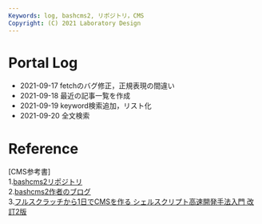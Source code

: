 ```yaml
---
Keywords: log, bashcms2, リポジトリ，CMS  
Copyright: (C) 2021 Laboratory Design  
---
```


# Portal Log

- 2021-09-17 fetchのバグ修正，正規表現の間違い   
- 2021-09-18 最近の記事一覧を作成  
- 2021-09-19 keyword検索追加，リスト化  
- 2021-09-20 全文検索  

# Reference

[CMS参考書]  
1.[bashcms2リポジトリ](https://github.com/ryuichiueda/bashcms2)  
2.[bashcms2作者のブログ](https://blog.ueda.tech)  
3.[フルスクラッチから1日でCMSを作る シェルスクリプト高速開発手法入門 改訂2版](https://www.amazon.co.jp/gp/product/4048930699/ref=ppx_yo_dt_b_asin_image_o04_s01?ie=UTF8&psc=1)  